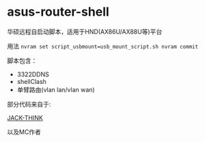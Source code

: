 # asus-router-shell

华硕远程自启动脚本，适用于HND(AX86U/AX88U等)平台

用法
`
nvram set script_usbmount=usb_mount_script.sh
nvram commit
`

脚本包含：

+ 3322DDNS
+ shellClash
+ 单臂路由(vlan lan/vlan wan)


部分代码来自于: 

[JACK-THINK](https://github.com/JACK-THINK/SCRIPTS-BOOTLOADER-FOR-ASUS-ROUTER/)

以及MC作者
